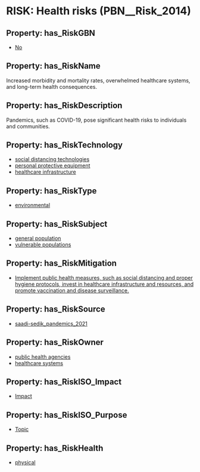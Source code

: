 # RISK: __Health risks__ (PBN__Risk_2014)

## Property: has_RiskGBN

* [No](PBN__RiskGBN_0)

## Property: has_RiskName

Increased morbidity and mortality rates, overwhelmed healthcare systems, and long-term health consequences.

## Property: has_RiskDescription

Pandemics, such as COVID-19, pose significant health risks to individuals and communities.

## Property: has_RiskTechnology

* [social distancing technologies](PBN__Technology_1476)
* [personal protective equipment](PBN__Technology_136)
* [healthcare infrastructure](PBN__Technology_3)

## Property: has_RiskType

* [environmental](PBN__RiskType_0)

## Property: has_RiskSubject

* [general population](PBN__Stakeholder_9)
* [vulnerable populations](PBN__Stakeholder_127)

## Property: has_RiskMitigation

* [Implement public health measures, such as social distancing and proper hygiene protocols, invest in healthcare infrastructure and resources, and promote vaccination and disease surveillance.](PBN__RiskMitigation_2632)

## Property: has_RiskSource

* [saadi-sedik_pandemics_2021](PBN__Article_98)

## Property: has_RiskOwner

* [public health agencies](PBN__Stakeholder_222)
* [healthcare systems](PBN__Stakeholder_193)

## Property: has_RiskISO_Impact

* [Impact](PBN__RiskISO_Purpose_11)

## Property: has_RiskISO_Purpose

* [Topic](PBN__RiskISO_Impact_12)

## Property: has_RiskHealth

* [physical](PBN__RiskHealth_0)

